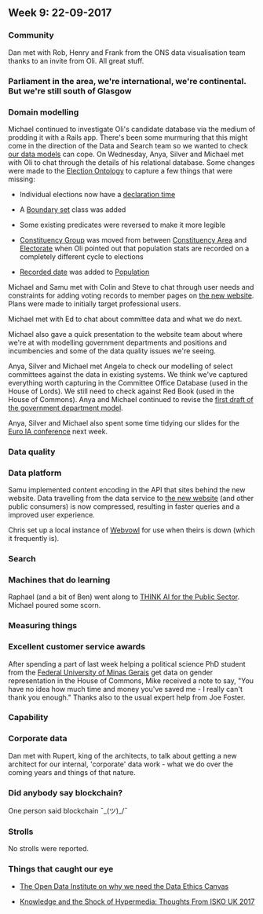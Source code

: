 ## Week 9: 22-09-2017

### Community

Dan met with Rob, Henry and Frank from the ONS data visualisation team thanks to an invite from Oli. All great stuff.

### Parliament in the area, we're international, we're continental. But we're still south of Glasgow



### Domain modelling

Michael continued to investigate Oli's candidate database via the medium of prodding it with a Rails app. There's been some murmuring that this might come in the direction of the Data and Search team so we wanted to check [our data models](https://ukparliament.github.io/ontologies/) can cope. On Wednesday, Anya, Silver and Michael met with Oli to chat through the details of his relational database. Some changes were made to the [Election Ontology](https://ukparliament.github.io/ontologies/election/election-ontology.html) to capture a few things that were missing:

* Individual elections now have a [declaration time](https://ukparliament.github.io/ontologies/election/election-ontology.html#d4e245) 

* A [Boundary set](https://ukparliament.github.io/ontologies/election/election-ontology.html#d4e431) class was added

* Some existing predicates were reversed to make it more legible

* [Constituency Group](https://ukparliament.github.io/ontologies/election/election-ontology.html#d4e499) was moved from between [Constituency Area](https://ukparliament.github.io/ontologies/election/election-ontology.html#d4e477) and [Electorate](https://ukparliament.github.io/ontologies/election/election-ontology.html#d4e535) when Oli pointed out that population stats are recorded on a completely different cycle to elections

* [Recorded date](https://ukparliament.github.io/ontologies/election/election-ontology.html#d4e337) was added to [Population](https://ukparliament.github.io/ontologies/election/election-ontology.html#d4e594)

Michael and Samu met with Colin and Steve to chat through user needs and constraints for adding voting records to member pages on [the new website](https://beta.parliament.uk/). Plans were made to initially target professional users.

Michael met with Ed to chat about committee data and what we do next.

Michael also gave a quick presentation to the website team about where we're at with modelling government departments and positions and incumbencies and some of the data quality issues we're seeing.

Anya, Silver and Michael met Angela to check our modelling of select committees against the data in existing systems. We think we've captured everything worth capturing in the Committee Office Database (used in the House of Lords). We still need to check against Red Book (used in the House of Commons). Anya and Michael continued to revise the [first draft of the government department model](https://github.com/ukparliament/ontologies/blob/master/_government-department/government-department.png).

Anya, Silver and Michael also spent some time tidying our slides for the [Euro IA conference](http://euroia.org/) next week.


### Data quality


### Data platform

Samu implemented content encoding in the API that sites behind the new website. Data travelling from the data service to [the new website](https://beta.parliament.uk/) (and other public consumers) is now compressed, resulting in faster queries and a improved user experience.

Chris set up a local instance of [Webvowl](http://vowl.visualdataweb.org/webvowl.html) for use when theirs is down (which it frequently is).

### Search


### Machines that do learning

Raphael (and a bit of Ben) went along to [THINK AI for the Public Sector](http://www.thinkdigitalpartners.com/event/think-ai-publicsector/). Michael poured some scorn.


### Measuring things



### Excellent customer service awards

After spending a part of last week helping a political science PhD student from the [Federal University of Minas Gerais](https://en.wikipedia.org/wiki/Federal_University_of_Minas_Gerais) get data on gender representation in the House of Commons, Mike received a note to say, "You have no idea how much time and money you've saved me - I really can't thank you enough." Thanks also to the usual expert help from Joe Foster.


### Capability


### Corporate data

Dan met with Rupert, king of the architects, to talk about getting a new architect for our internal, 'corporate' data work - what we do over the coming years and things of that nature.

### Did anybody say blockchain?

One person said blockchain ¯\_(ツ)_/¯

### Strolls

No strolls were reported.

### Things that caught our eye

* [The Open Data Institute on why we need the Data Ethics Canvas](https://theodi.org/blog/why-we-need-the-data-ethics-canvas)

* [Knowledge and the Shock of Hypermedia: Thoughts From ISKO UK 2017](https://16blue.me/2017/09/18/knowledge-and-the-shock-of-hypermedia-thoughts-from-isko-uk-2017/)
